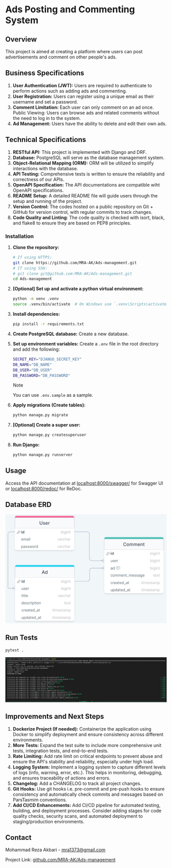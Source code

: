 # Ads Posting and Commenting System

## Overview
This project is aimed at creating a platform where users can post advertisements and comment on other people's ads.

## Business Specifications
1. **User Authentication (JWT):** Users are required to authenticate to perform actions such as adding ads and commenting.
1. **User Registration:** Users can register using a unique email as their username and set a password.
1. **Comment Limitation:** Each user can only comment on an ad once.
Public Viewing: Users can browse ads and related comments without the need to log in to the system.
1. **Ad Management:** Users have the ability to delete and edit their own ads.

## Technical Specifications
1. **RESTful API:** This project is implemented with Django and DRF.
1. **Database:** PostgreSQL will serve as the database management system.
1. **Object-Relational Mapping (ORM):** ORM will be utilized to simplify interactions with the database.
1. **API Testing:** Comprehensive tests is written to ensure the reliability and correctness of our APIs.
1. **OpenAPI Specification:** The API documentations are compatible wiht OpenAPI specifications.
1. **README Setup:** A detailed README file will guide users through the setup and running of the project.
1. **Version Control:** The codes hosted on a public repository on Git + GitHub for version control, with regular commits to track changes.
1. **Code Quality and Linting**: The code quality is checked with isort, black, and flake8 to ensure they are based on PEP8 principles.


### Installation
1. **Clone the repository:**
    ```bash
    # If using HTTPS:
    git clone https://github.com/MRA-AK/Ads-management.git
    # If using SSH:
    # git clone git@github.com:MRA-AK/Ads-management.git
    cd Ads-management
    ```

2. **[Optional] Set up and activate a python virtual environment:**
    ```bash
    python -m venv .venv
    source .venv/bin/activate  # On Windows use `.venv\Scripts\activate`
    ```

3. **Install dependencies:**
    ```bash
    pip install -r requirements.txt
    ```

4. **Create PostgreSQL database:**
    Create a new database.

5. **Set up environment variables:**
    Create a `.env` file in the root directory and add the following:
    ```bash
    SECRET_KEY="DJANGO_SECRET_KEY"
    DB_NAME="DB_NAME"
    DB_USER="DB_USER"
    DB_PASSWORD="DB_PASSWORD"
    ```
    > [!NOTE]  
    > You can use `.env.sample` as a sample.

6. **Apply migrations (Create tables):**
    ```bash
    python manage.py migrate
    ```

7. **[Optional] Create a super user:**
    ```bash
    python manage.py createsuperuser
    ```

8. **Run Django:**
    ```bash
    python manage.py runserver
    ```


## Usage
Access the API documentation at [localhost:8000/swagger/](http://localhost:8000/swagger/) for Swagger UI or [localhost:8000/redoc/](http://localhost:8000/redoc/) for ReDoc.


## Database ERD
<img src="readme_files/erd.jpg" alt="SQL ERD" width="600"/>


## Run Tests
   ```bash
   pytest .
   ```
<img src="readme_files/pytest_result.jpg" alt="pytest" width="1000"/>


## Improvements and Next Steps
1. **Dockerize Project (If needed):** Containerize the application using Docker to simplify deployment and ensure consistency across different environments.
1. **More Tests:** Expand the test suite to include more comprehensive unit tests, integration tests, and end-to-end tests.
1. **Rate Limiting:** Add rate limit on critical endpoints to prevent abuse and ensure the API's stability and reliability, especially under high load.
1. **Logging System:** Implement a logging system to capture different levels of logs (info, warning, error, etc.). This helps in monitoring, debugging, and ensures traceability of actions and errors.
1. **Changelog:** Add a CHANGELOG to track all project changes.
1. **Git Hooks:** Use git hooks i.e. pre-commit and pre-push hooks to ensure consistency and automatically check commits and messages based on ParsTasmim conventions.
1. **Add CI/CD Enhancements:** Add CI/CD pipeline for automated testing, building, and deployment processes. Consider adding stages for code quality checks, security scans, and automated deployment to staging/production environments.


## Contact
Mohammad Reza Akbari - mra1373@gmail.com

Project Link: [github.com/MRA-AK/Ads-management](https://github.com/MRA-AK/Ads-management)
